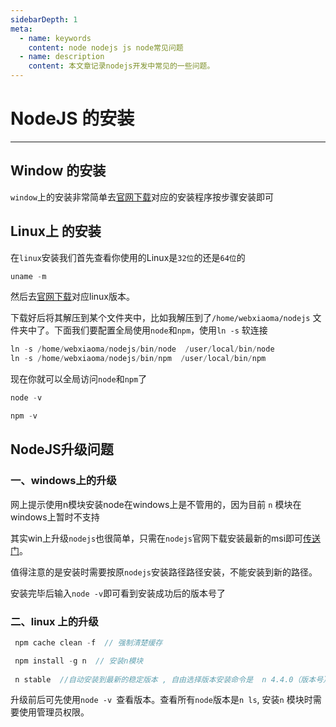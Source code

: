 ```yaml
---
sidebarDepth: 1
meta:
  - name: keywords
    content: node nodejs js node常见问题
  - name: description
    content: 本文章记录nodejs开发中常见的一些问题。
---
```


# NodeJS 的安装

---

## Window 的安装

`window`上的安装非常简单去[官网下载](http://nodejs.cn/download/)对应的安装程序按步骤安装即可

## Linux上 的安装

在`linux`安装我们首先查看你使用的Linux是`32位`的还是`64位`的
```js
uname -m
```
然后去[官网下载](http://nodejs.cn/download/)对应linux版本。

下载好后将其解压到某个文件夹中，比如我解压到了`/home/webxiaoma/nodejs` 文件夹中了。下面我们要配置全局使用`node`和`npm`，使用`ln -s` 软连接

```js
ln -s /home/webxiaoma/nodejs/bin/node  /user/local/bin/node
ln -s /home/webxiaoma/nodejs/bin/npm  /user/local/bin/npm
```
现在你就可以全局访问`node`和`npm`了

```js
node -v

npm -v
```

## NodeJS升级问题

### 一、windows上的升级

网上提示使用n模块安装node在windows上是不管用的，因为目前 `n` 模块在windows上暂时不支持

其实win上升级`nodejs`也很简单，只需在`nodejs`官网下载安装最新的msi即可[传送门](https://nodejs.org/zh-cn/)。

值得注意的是安装时需要按原`nodejs`安装路径路径安装，不能安装到新的路径。

安装完毕后输入` node -v `即可看到安装成功后的版本号了


### 二、linux 上的升级

```js 
 npm cache clean -f  // 强制清楚缓存

 npm install -g n  // 安装n模块
 
 n stable  //自动安装到最新的稳定版本 , 自由选择版本安装命令是  n 4.4.0（版本号） 
```
升级前后可先使用`node -v `查看版本。查看所有`node`版本是`n ls`, 安装`n` 模块时需要使用管理员权限。
